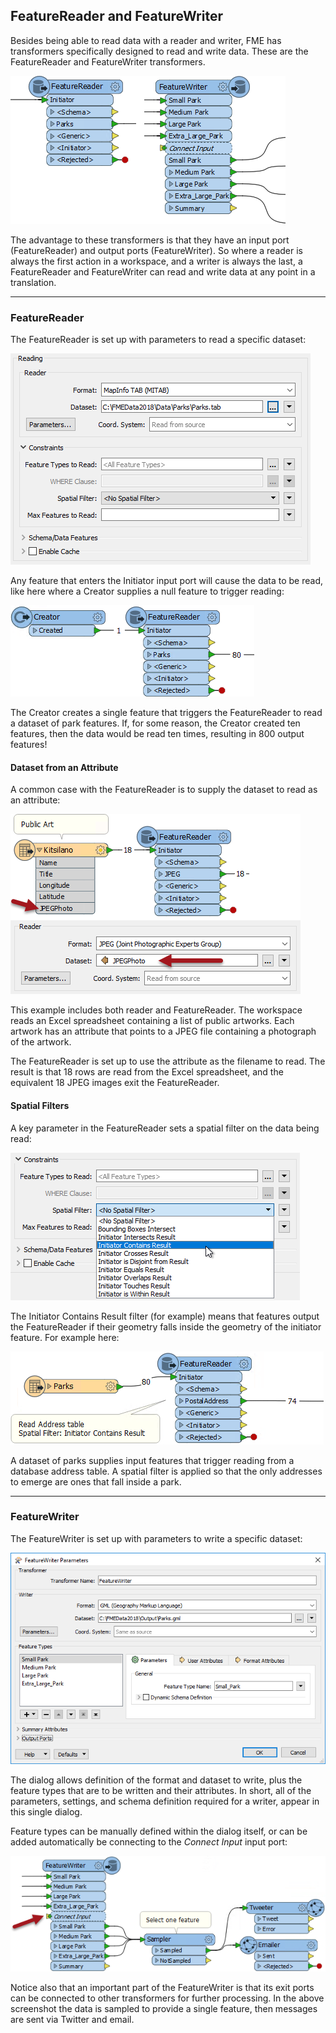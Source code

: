 ## FeatureReader and FeatureWriter ##

Besides being able to read data with a reader and writer, FME has transformers specifically designed to read and write data. These are the FeatureReader and FeatureWriter transformers.

![](./Images/Img3.015.FeatureReaderWriterCanvas.png)

The advantage to these transformers is that they have an input port (FeatureReader) and output ports (FeatureWriter). So where a reader is always the first action in a workspace, and a writer is always the last, a FeatureReader and FeatureWriter can read and write data at any point in a translation.

---

### FeatureReader ###

The FeatureReader is set up with parameters to read a specific dataset:

![](./Images/Img3.016.FeatureReaderParameters.png)

Any feature that enters the Initiator input port will cause the data to be read, like here where a Creator supplies a null feature to trigger reading:

![](./Images/Img3.017.FeatureReaderCreatorInput.png)

The Creator creates a single feature that triggers the FeatureReader to read a dataset of park features. If, for some reason, the Creator created ten features, then the data would be read ten times, resulting in 800 output features!

#### Dataset from an Attribute ####

A common case with the FeatureReader is to supply the dataset to read as an attribute:

![](./Images/Img3.018.FeatureReaderExcelInput.png)

This example includes both reader and FeatureReader. The workspace reads an Excel spreadsheet containing a list of public artworks. Each artwork has an attribute that points to a JPEG file containing a photograph of the artwork. 

The FeatureReader is set up to use the attribute as the filename to read. The result is that 18 rows are read from the Excel spreadsheet, and the equivalent 18 JPEG images exit the FeatureReader.

#### Spatial Filters ####

A key parameter in the FeatureReader sets a spatial filter on the data being read:

![](./Images/Img3.019.FeatureReaderSpatialFilter.png)

The Initiator Contains Result filter (for example) means that features output the FeatureReader if their geometry falls inside the geometry of the initiator feature. For example here:

![](./Images/Img3.020.FeatureReaderSpatiallyFiltered.png)

A dataset of parks supplies input features that trigger reading from a database address table. A spatial filter is applied so that the only addresses to emerge are ones that fall inside a park.

---

### FeatureWriter ###

The FeatureWriter is set up with parameters to write a specific dataset:

![](./Images/Img3.021.FeatureWriterParameters.png)

The dialog allows definition of the format and dataset to write, plus the feature types that are to be written and their attributes. In short, all of the parameters, settings, and schema definition required for a writer, appear in this single dialog.

Feature types can be manually defined within the dialog itself, or can be added automatically be connecting to the *Connect Input* input port:

![](./Images/Img3.022.FeatureWriterCanvas.png)

Notice also that an important part of the FeatureWriter is that its exit ports can be connected to other transformers for further processing. In the above screenshot the data is sampled to provide a single feature, then messages are sent via Twitter and email. 